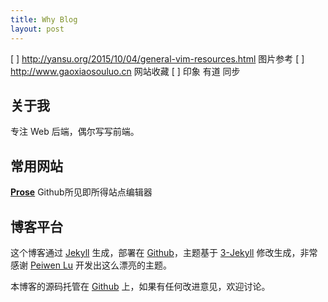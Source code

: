 ```yaml
---
title: Why Blog
layout: post
---
```


[ ] http://yansu.org/2015/10/04/general-vim-resources.html 图片参考
[ ] http://www.gaoxiaosouluo.cn 网站收藏
[ ] 印象 有道 同步

## 关于我

专注 Web 后端，偶尔写写前端。

## 常用网站

[**Prose**](httphttps://prose.io/)
Github所见即所得站点编辑器


## 博客平台

这个博客通过 [Jekyll](http://jekyllrb.com/) 生成，部署在 [Github](https://pages.github.com)，主题基于 [3-Jekyll](https://github.com/P233/3-Jekyll) 修改生成，非常感谢 [Peiwen Lu](https://github.com/P233) 开发出这么漂亮的主题。

本博客的源码托管在 [Github](https://github.com/wangyanjava/-) 上，如果有任何改进意见，欢迎讨论。
